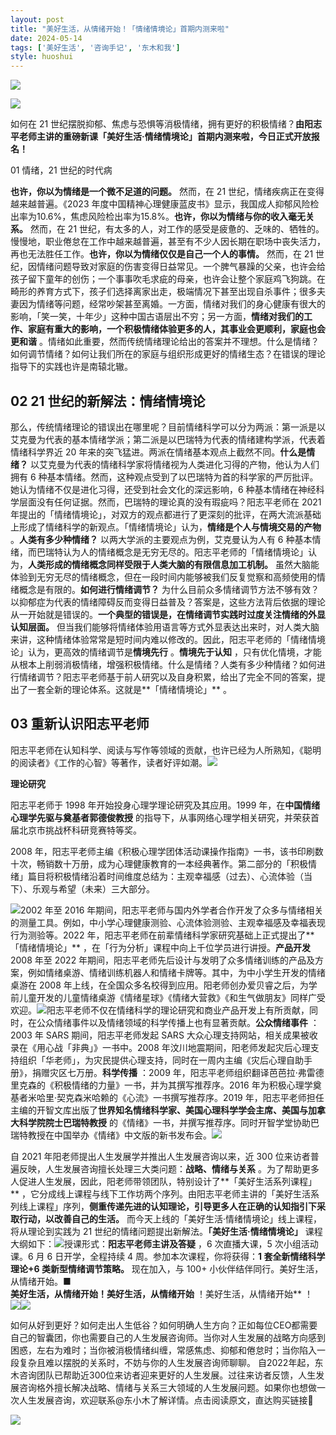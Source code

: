 ```yaml
---
layout: post
title: "美好生活，从情绪开始！「情绪情境论」首期内测来啦"
date: 2024-05-14
tags: ['美好生活', '咨询手记', '东木和我']
style: huoshui
---
```


![](/assets/post_images/2024-05-14-17319183965690.4458958135763378.jpeg)



![](/assets/post_images/2024-05-14-17319183964510.11521987597543415.webp)

如何在 21
世纪摆脱抑郁、焦虑与恐惧等消极情绪，拥有更好的积极情绪？**由阳志平老师主讲的重磅新课「美好生活·情绪情境论」首期内测来啦，今日正式开放报名！**  

01 情绪，21 世纪的时代病

  
**也许，你以为情绪是一个微不足道的问题。** 然而，在 21 世纪，情绪疾病正在变得越来越普遍。《2023
年度中国精神心理健康蓝皮书》显示，我国成人抑郁风险检出率为10.6%，焦虑风险检出率为15.8%。**也许，你以为情绪与你的收入毫无关系。** 然而，在
21
世纪，有太多的人，对工作的感受是疲惫的、乏味的、牺牲的。慢慢地，职业倦怠在工作中越来越普遍，甚至有不少人因长期在职场中丧失活力，再也无法胜任工作。**也许，你以为情绪仅仅是自己一个人的事情。**
然而，在 21
世纪，因情绪问题导致对家庭的伤害变得日益常见。一个脾气暴躁的父亲，也许会给孩子留下童年的创伤；一个事事吹毛求疵的母亲，也许会让整个家庭鸡飞狗跳。在畸形的养育方式下，孩子们选择离家出走，极端情况下甚至出现自杀事件；很多夫妻因为情绪等问题，经常吵架甚至离婚。一方面，情绪对我们的身心健康有很大的影响，「笑一笑，十年少」这种中国古语层出不穷；另一方面，**情绪对我们的工作、家庭有重大的影响，一个积极情绪体验更多的人，其事业会更顺利，家庭也会更和谐**
。情绪如此重要，然而传统情绪理论给出的答案并不理想。什么是情绪？如何调节情绪？如何让我们所在的家庭与组织形成更好的情绪生态？在错误的理论指导下的实践也许是南辕北辙。

## 02 21 世纪的新解法：情绪情境论

那么，传统情绪理论的错误出在哪里呢？目前情绪科学可以分为两派：第一派是以艾克曼为代表的基本情绪学派；第二派是以巴瑞特为代表的情绪建构学派，代表着情绪科学界近
20 年来的突飞猛进。两派在情绪基本观点上截然不同。**什么是情绪？** 以艾克曼为代表的情绪科学家将情绪视为人类进化习得的产物，他认为人们拥有 6
种基本情绪。然而，这种观点受到了以巴瑞特为首的科学家的严厉批评。她认为情绪不仅是进化习得，还受到社会文化的深远影响，6
种基本情绪在神经科学层面没有任何证据。然而，巴瑞特的理论真的没有瑕疵吗？阳志平老师在 2021
年提出的「情绪情境论」，对双方的观点都进行了更深刻的批评，在两大流派基础上形成了情绪科学的新观点。「情绪情境论」认为，**情绪是个人与情境交易的产物**
。**人类有多少种情绪？** 以两大学派的主要观点为例，艾克曼认为人有 6
种基本情绪，而巴瑞特认为人的情绪概念是无穷无尽的。阳志平老师的「情绪情境论」认为，**人类形成的情绪概念同样受限于人类大脑的有限信息加工机制。**
虽然大脑能体验到无穷无尽的情绪概念，但在一段时间内能够被我们反复觉察和高频使用的情绪概念是有限的。**如何进行情绪调节？**
为什么目前众多情绪调节方法不够有效？以抑郁症为代表的情绪障碍反而变得日益普及？答案是，这些方法背后依据的理论从一开始就是错误的。**一个典型的错误是，在情绪调节实践时过度关注情绪的外显认知层面。**
但当我们能够将情绪体验用语言等方式外显表达出来时，对人类大脑来讲，这种情绪体验常常是短时间内难以修改的。因此，阳志平老师的「情绪情境论」认为，更高效的情绪调节是**情境先行**
。**情境先于认知**
，只有优化情境，才能从根本上削弱消极情绪，增强积极情绪。什么是情绪？人类有多少种情绪？如何进行情绪调节？阳志平老师基于前人研究以及自身积累，给出了完全不同的答案，提出了一套全新的理论体系。这就是**「情绪情境论」**
。

## 03 重新认识阳志平老师

阳志平老师在认知科学、阅读与写作等领域的贡献，也许已经为人所熟知，《聪明的阅读者》《工作的心智》等著作，读者好评如潮。![](/assets/post_images/2024-05-14-17319183966230.7787610260528759.webp)

**理论研究**

阳志平老师于 1998 年开始投身心理学理论研究及其应用。1999 年，在**中国情绪心理学先驱与奠基者郭德俊教授**
的指导下，从事网络心理学相关研究，并荣获首届北京市挑战杯科研竞赛特等奖。

2008
年，阳志平老师主编《积极心理学团体活动课操作指南》一书，该书印刷数十次，畅销数十万册，成为心理健康教育的一本经典著作。第二部分的「积极情绪」篇目将积极情绪沿着时间维度总结为：主观幸福感（过去）、心流体验（当下）、乐观与希望（未来）三大部分。

![](/assets/post_images/2024-05-14-17319183964670.03265828651144709.webp)2002 年至 2016
年期间，阳志平老师与国内外学者合作开发了众多与情绪相关的测量工具。例如，中小学心理健康测验、心流体验测验、主观幸福感及幸福表现行为测验等。2022
年，阳志平老师在前辈情绪科学家研究基础上正式提出了**「情绪情境论」** ，在「行为分析」课程中向上千位学员进行讲授。**产品开发** 2008 年至
2022 年期间，阳志平老师先后设计与发明了众多情绪训练的产品及方案，例如情绪桌游、情绪训练机器人和情绪卡牌等。其中，为中小学生开发的情绪桌游在 2008
年上线，在全国众多名校得到应用。阳老师创办爱贝睿之后，为学前儿童开发的儿童情绪桌游《情绪星球》《情绪大营救》《和生气做朋友》同样广受欢迎。![](/assets/post_images/2024-05-14-17319183965660.8421892349869713.webp)阳志平老师不仅在情绪科学的理论研究和商业产品开发上有所贡献，同时，在公众情绪事件以及情绪领域的科学传播上也有显著贡献。**公众情绪事件**
：2003 年 SARS 期间，阳志平老师发起 SARS 大众心理支持网站，相关成果被收录在《用心战「非典」》一书中。2008
年汶川地震期间，阳老师发起灾后心理支持组织「华老师」，为灾民提供心理支持，同时在一周内主编《灾后心理自助手册》，捐赠灾区七万册。**科学传播** ：2009
年，阳志平老师组织翻译芭芭拉·弗雷德里克森的《积极情绪的力量》一书，并为其撰写推荐序。2016
年为积极心理学奠基者米哈里·契克森米哈赖的《心流》一书撰写推荐序。2019
年，阳志平老师担任主编的开智文库出版了**世界知名情绪科学家、美国心理科学学会主席、美国与加拿大科学院院士巴瑞特教授**
的《情绪》一书，并撰写推荐序。同时开智学堂协助巴瑞特教授在中国举办《情绪》中文版的新书发布会。![](/assets/post_images/2024-05-14-17319183965670.5854838239753719.webp)

自 2021 年阳老师提出人生发展学并推出人生发展咨询以来，近 300 位来访者普遍反映，人生发展咨询擅长处理三大类问题：**战略、情绪与关系**
。为了帮助更多人促进人生发展，因此，阳老师带领团队，特别设计了**「美好生活系列课程」**
，它分成线上课程与线下工作坊两个序列。由阳志平老师主讲的「美好生活系列线上课程」序列，**侧重传递先进的认知理论，引导更多人在正确的认知指引下采取行动，以改善自己的生活。**
而今天上线的「美好生活·情绪情境论」线上课程，将从理论到实践为 21 世纪的情绪问题提出新解法。**「美好生活·情绪情境论」**
课程大纲如下：![](/assets/post_images/2024-05-14-17319183966230.4119913440587255.webp)授课形式：**阳志平老师主讲及答疑**
，6 次直播大课，5 次小组活动课。6 月 6 日开学，全程持续 4 周。参加本次课程，你将获得：**1 套全新情绪科学理论+6 类新型情绪调节策略。**
现在加入，与 100+ 小伙伴结伴同行。美好生活，从情绪开始。■  
**美好生活，从情绪开始！美好生活，从情绪开始**
！美好生活，从情绪开始** ！  
![](/assets/post_images/2024-05-14-17319183963950.6281563511496582.gif)![](/assets/post_images/2024-05-14-17319183967650.2650271570239857.webp)

如何从好到更好？如何走出人生低谷？如何明确人生方向？正如每位CEO都需要自己的智囊团，你也需要自己的人生发展咨询师。当你对人生发展的战略方向感到困惑，左右为难时；当你被消极情绪纠缠，常感焦虑、抑郁和倦怠时；当你陷入一段复杂且难以摆脱的关系时，不妨与你的人生发展咨询师聊聊。
自2022年起，东木咨询团队已帮助近300位来访者迎来更好的人生发展。过往来访者反馈，人生发展咨询格外擅长解决战略、情绪与关系三大领域的人生发展问题。如果你也想做一次人生发展咨询，欢迎联系@东小木了解详情。点击阅读原文，直达购买链接🔗  

![](/assets/post_images/2024-05-14-17319183966220.2983278835221934.gif)